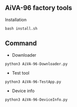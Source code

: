 AiVA-96 factory tools
---

Installation
```
bash install.sh
```

Command
---
* Downloader
```
python3 AiVA-96-Downloader.py
```

* Test tool  
```
python3 AiVA-96-TestApp.py
```

* Device info  
```
python3 AiVA-96-DeviceInfo.py
```
